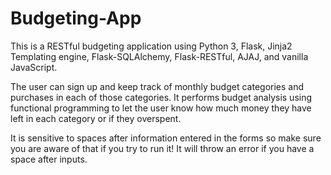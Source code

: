 # Budgeting-App
This is a RESTful budgeting application using Python 3, Flask, Jinja2 Templating engine, 
Flask-SQLAlchemy, Flask-RESTful, AJAJ, and vanilla JavaScript. 

The user can sign up and keep track of monthly budget categories and purchases in 
each of those categories. It performs budget analysis using functional programming to 
let the user know how much money they have left in each category or if they overspent. 

It is sensitive to spaces after information entered in the forms so make sure you are 
aware of that if you try to run it! It will throw an error if you have a space after inputs. 
